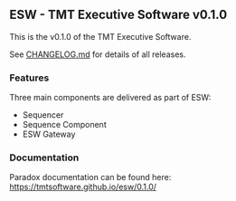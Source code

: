 ## ESW - TMT Executive Software v0.1.0

This is the v0.1.0 of the TMT Executive Software.

See [CHANGELOG.md](../CHANGELOG.md) for details of all releases.

### Features
Three main components are delivered as part of ESW:
* Sequencer
* Sequence Component
* ESW Gateway

### Documentation

Paradox documentation can be found here: https://tmtsoftware.github.io/esw/0.1.0/
